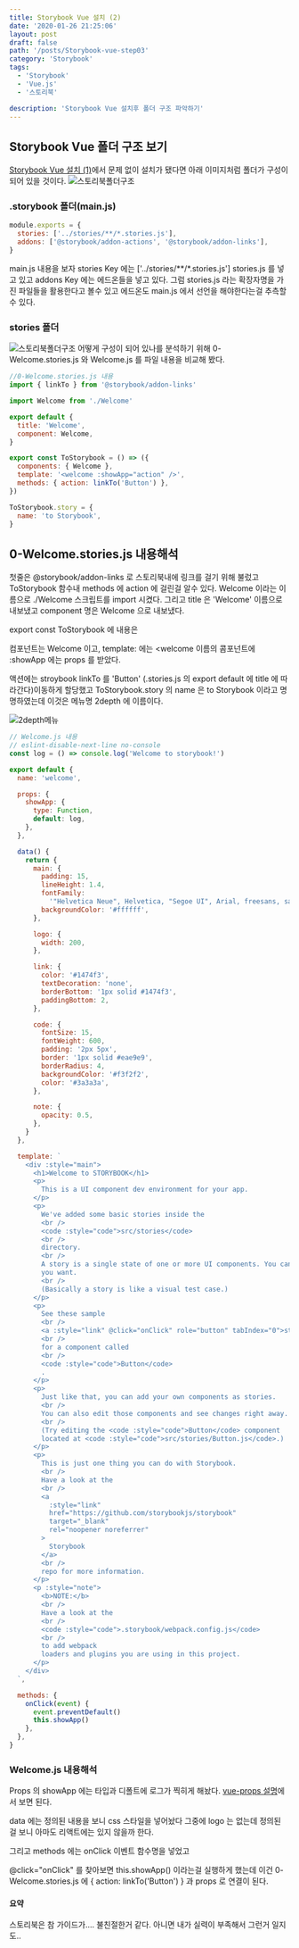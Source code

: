 ```yaml
---
title: Storybook Vue 설치 (2)
date: '2020-01-26 21:25:06'
layout: post
draft: false
path: '/posts/Storybook-vue-step03'
category: 'Storybook'
tags:
  - 'Storybook'
  - 'Vue.js'
  - '스토리북'

description: 'Storybook Vue 설치후 폴더 구조 파악하기'
---
```


## Storybook Vue 폴더 구조 보기

[Storybook Vue 설치 (1)](/posts/Storybook-vue-step02)에서 문제 없이 설치가 됐다면 아래 이미지처럼 폴더가 구성이 되어 있을 것이다.
![스토리북폴더구조](./storybook_structure_01.png)

### .storybook 폴더(main.js)

```javascript
module.exports = {
  stories: ['../stories/**/*.stories.js'],
  addons: ['@storybook/addon-actions', '@storybook/addon-links'],
}
```

main.js 내용을 보자 stories Key 에는 ['../stories/**/*.stories.js'] stories.js 를 넣고 있고 addons Key 에는 에드온들을 넣고 있다.
그럼 stories.js 라는 확장자명을 가진 파일들을 활용한다고 볼수 있고 에드온도 main.js 에서 선언을 해야한다는걸 추측할수 있다.

### stories 폴더

![스토리북폴더구조](./storybook_structure_02.png)
어떻게 구성이 되어 있나를 분석하기 위해 0-Welcome.stories.js 와 Welcome.js 를 파일 내용을 비교해 봤다.

```javascript
//0-Welcome.stories.js 내용
import { linkTo } from '@storybook/addon-links'

import Welcome from './Welcome'

export default {
  title: 'Welcome',
  component: Welcome,
}

export const ToStorybook = () => ({
  components: { Welcome },
  template: '<welcome :showApp="action" />',
  methods: { action: linkTo('Button') },
})

ToStorybook.story = {
  name: 'to Storybook',
}
```

## 0-Welcome.stories.js 내용해석

첫줄은 @storybook/addon-links 로 스토리북내에 링크를 걸기 위해 불렀고 ToStorybook 함수내 methods 에 action 에 걸린걸 알수 있다.
Welcome 이라는 이름으로 ./Welcome 스크립트를 import 시켰다.
그리고 title 은 'Welcome' 이름으로 내보냈고 component 명은 Welcome 으로 내보냈다.

export const ToStorybook 에 내용은

컴포넌트는 Welcome 이고, template: 에는 <welcome 이름의 콤포넌트에 :showApp 에는 props 를 받았다.

액션에는 stroybook linkTo 를 'Button' (.stories.js 의 export default 에 title 에 따라간다)이동하게 할당했고 ToStorybook.story 의 name 은 to Storybook 이라고 명명하였는데 이것은 메뉴명 2depth 에 이름이다.

![2depth메뉴](./storybook_2depth.png)

```javascript
// Welcome.js 내용
// eslint-disable-next-line no-console
const log = () => console.log('Welcome to storybook!')

export default {
  name: 'welcome',

  props: {
    showApp: {
      type: Function,
      default: log,
    },
  },

  data() {
    return {
      main: {
        padding: 15,
        lineHeight: 1.4,
        fontFamily:
          '"Helvetica Neue", Helvetica, "Segoe UI", Arial, freesans, sans-serif',
        backgroundColor: '#ffffff',
      },

      logo: {
        width: 200,
      },

      link: {
        color: '#1474f3',
        textDecoration: 'none',
        borderBottom: '1px solid #1474f3',
        paddingBottom: 2,
      },

      code: {
        fontSize: 15,
        fontWeight: 600,
        padding: '2px 5px',
        border: '1px solid #eae9e9',
        borderRadius: 4,
        backgroundColor: '#f3f2f2',
        color: '#3a3a3a',
      },

      note: {
        opacity: 0.5,
      },
    }
  },

  template: `
    <div :style="main">
      <h1>Welcome to STORYBOOK</h1>
      <p>
        This is a UI component dev environment for your app.
      </p>
      <p>
        We've added some basic stories inside the
        <br />
        <code :style="code">src/stories</code>
        <br />
        directory.
        <br />
        A story is a single state of one or more UI components. You can have as many stories as
        you want.
        <br />
        (Basically a story is like a visual test case.)
      </p>
      <p>
        See these sample
        <br />
        <a :style="link" @click="onClick" role="button" tabIndex="0">stories</a>
        <br />
        for a component called
        <br />
        <code :style="code">Button</code>
        .
      </p>
      <p>
        Just like that, you can add your own components as stories.
        <br />
        You can also edit those components and see changes right away.
        <br />
        (Try editing the <code :style="code">Button</code> component
        located at <code :style="code">src/stories/Button.js</code>.)
      </p>
      <p>
        This is just one thing you can do with Storybook.
        <br />
        Have a look at the
        <br />
        <a
          :style="link"
          href="https://github.com/storybookjs/storybook"
          target="_blank"
          rel="noopener noreferrer"
        >
          Storybook
        </a>
        <br />
        repo for more information.
      </p>
      <p :style="note">
        <b>NOTE:</b>
        <br />
        Have a look at the
        <br />
        <code :style="code">.storybook/webpack.config.js</code>
        <br />
        to add webpack
        loaders and plugins you are using in this project.
      </p>
    </div>
  `,

  methods: {
    onClick(event) {
      event.preventDefault()
      this.showApp()
    },
  },
}
```

### Welcome.js 내용해석

Props 의 showApp 에는 타입과 디폴트에 로그가 찍히게 해놨다. [vue-props 설명](https://kr.vuejs.org/v2/guide/components-props.html)에서 보면 된다.

data 에는 정의된 내용을 보니 css 스타일을 넣어놨다 그중에 logo 는 없는데 정의된 걸 보니 아마도 리액트에는 있지 않을까 한다.

그리고 methods 에는 onClick 이벤트 함수명을 넣었고

@click="onClick" 를 찾아보면 this.showApp() 이라는걸 실행하게 했는데 이건 0-Welcome.stories.js 에 { action: linkTo('Button') } 과 props 로 연결이 된다.

#### 요약

스토리북은 참 가이드가.... 불친절한거 같다. 아니면 내가 실력이 부족해서 그런거 일지도..
